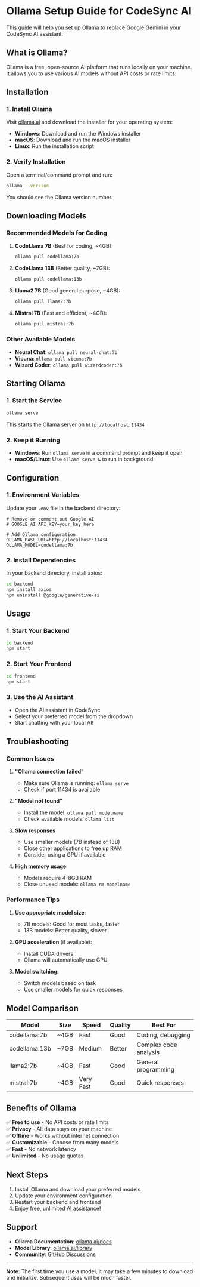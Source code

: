 # Ollama Setup Guide for CodeSync AI

This guide will help you set up Ollama to replace Google Gemini in your CodeSync AI assistant.

## What is Ollama?

Ollama is a free, open-source AI platform that runs locally on your machine. It allows you to use various AI models without API costs or rate limits.

## Installation

### 1. Install Ollama

Visit [ollama.ai](https://ollama.ai) and download the installer for your operating system:

- **Windows**: Download and run the Windows installer
- **macOS**: Download and run the macOS installer  
- **Linux**: Run the installation script

### 2. Verify Installation

Open a terminal/command prompt and run:
```bash
ollama --version
```

You should see the Ollama version number.

## Downloading Models

### Recommended Models for Coding

1. **CodeLlama 7B** (Best for coding, ~4GB):
   ```bash
   ollama pull codellama:7b
   ```

2. **CodeLlama 13B** (Better quality, ~7GB):
   ```bash
   ollama pull codellama:13b
   ```

3. **Llama2 7B** (Good general purpose, ~4GB):
   ```bash
   ollama pull llama2:7b
   ```

4. **Mistral 7B** (Fast and efficient, ~4GB):
   ```bash
   ollama pull mistral:7b
   ```

### Other Available Models

- **Neural Chat**: `ollama pull neural-chat:7b`
- **Vicuna**: `ollama pull vicuna:7b`
- **Wizard Coder**: `ollama pull wizardcoder:7b`

## Starting Ollama

### 1. Start the Service

```bash
ollama serve
```

This starts the Ollama server on `http://localhost:11434`

### 2. Keep it Running

- **Windows**: Run `ollama serve` in a command prompt and keep it open
- **macOS/Linux**: Use `ollama serve &` to run in background

## Configuration

### 1. Environment Variables

Update your `.env` file in the backend directory:

```env
# Remove or comment out Google AI
# GOOGLE_AI_API_KEY=your_key_here

# Add Ollama configuration
OLLAMA_BASE_URL=http://localhost:11434
OLLAMA_MODEL=codellama:7b
```

### 2. Install Dependencies

In your backend directory, install axios:

```bash
cd backend
npm install axios
npm uninstall @google/generative-ai
```

## Usage

### 1. Start Your Backend

```bash
cd backend
npm start
```

### 2. Start Your Frontend

```bash
cd frontend
npm start
```

### 3. Use the AI Assistant

- Open the AI assistant in CodeSync
- Select your preferred model from the dropdown
- Start chatting with your local AI!

## Troubleshooting

### Common Issues

1. **"Ollama connection failed"**
   - Make sure Ollama is running: `ollama serve`
   - Check if port 11434 is available

2. **"Model not found"**
   - Install the model: `ollama pull modelname`
   - Check available models: `ollama list`

3. **Slow responses**
   - Use smaller models (7B instead of 13B)
   - Close other applications to free up RAM
   - Consider using a GPU if available

4. **High memory usage**
   - Models require 4-8GB RAM
   - Close unused models: `ollama rm modelname`

### Performance Tips

1. **Use appropriate model size**:
   - 7B models: Good for most tasks, faster
   - 13B models: Better quality, slower

2. **GPU acceleration** (if available):
   - Install CUDA drivers
   - Ollama will automatically use GPU

3. **Model switching**:
   - Switch models based on task
   - Use smaller models for quick responses

## Model Comparison

| Model | Size | Speed | Quality | Best For |
|-------|------|-------|---------|----------|
| codellama:7b | ~4GB | Fast | Good | Coding, debugging |
| codellama:13b | ~7GB | Medium | Better | Complex code analysis |
| llama2:7b | ~4GB | Fast | Good | General programming |
| mistral:7b | ~4GB | Very Fast | Good | Quick responses |

## Benefits of Ollama

✅ **Free to use** - No API costs or rate limits  
✅ **Privacy** - All data stays on your machine  
✅ **Offline** - Works without internet connection  
✅ **Customizable** - Choose from many models  
✅ **Fast** - No network latency  
✅ **Unlimited** - No usage quotas  

## Next Steps

1. Install Ollama and download your preferred models
2. Update your environment configuration
3. Restart your backend and frontend
4. Enjoy free, unlimited AI assistance!

## Support

- **Ollama Documentation**: [ollama.ai/docs](https://ollama.ai/docs)
- **Model Library**: [ollama.ai/library](https://ollama.ai/library)
- **Community**: [GitHub Discussions](https://github.com/ollama/ollama/discussions)

---

**Note**: The first time you use a model, it may take a few minutes to download and initialize. Subsequent uses will be much faster.
